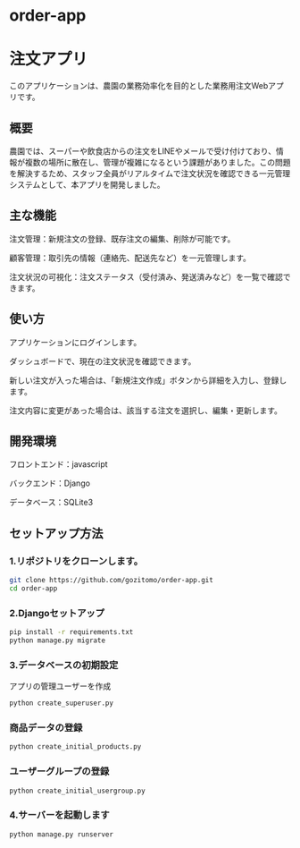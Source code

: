 # order-app
# 注文アプリ
このアプリケーションは、農園の業務効率化を目的とした業務用注文Webアプリです。

## 概要
農園では、スーパーや飲食店からの注文をLINEやメールで受け付けており、情報が複数の場所に散在し、管理が複雑になるという課題がありました。この問題を解決するため、スタッフ全員がリアルタイムで注文状況を確認できる一元管理システムとして、本アプリを開発しました。

## 主な機能
注文管理：新規注文の登録、既存注文の編集、削除が可能です。

顧客管理：取引先の情報（連絡先、配送先など）を一元管理します。

注文状況の可視化：注文ステータス（受付済み、発送済みなど）を一覧で確認できます。

## 使い方
アプリケーションにログインします。

ダッシュボードで、現在の注文状況を確認できます。

新しい注文が入った場合は、「新規注文作成」ボタンから詳細を入力し、登録します。

注文内容に変更があった場合は、該当する注文を選択し、編集・更新します。

## 開発環境
フロントエンド：javascript

バックエンド：Django

データベース：SQLite3

## セットアップ方法

### 1.リポジトリをクローンします。

```bash
git clone https://github.com/gozitomo/order-app.git
cd order-app
```

### 2.Djangoセットアップ

```bash
pip install -r requirements.txt
python manage.py migrate
```

### 3.データベースの初期設定
アプリの管理ユーザーを作成

```bash
python create_superuser.py
```

### 商品データの登録

```bash
python create_initial_products.py
```

### ユーザーグループの登録

```bash
python create_initial_usergroup.py
```

### 4.サーバーを起動します
```bash
python manage.py runserver
```
